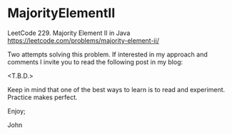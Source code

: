# MajorityElementII
LeetCode 229. Majority Element II in Java
https://leetcode.com/problems/majority-element-ii/

Two attempts solving this problem. If interested
in my approach and comments I invite you to read
the following post in my blog:

<T.B.D.>

Keep in mind that one of the best ways to learn 
is to read and experiment. Practice makes perfect.

Enjoy;

John
